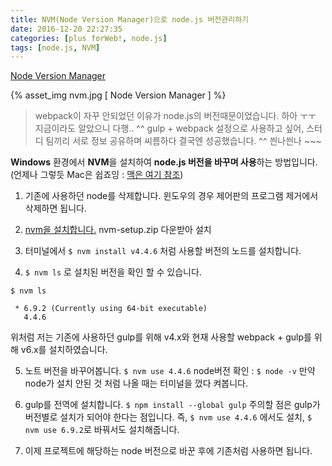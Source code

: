 ```yaml
---
title: NVM(Node Version Manager)으로 node.js 버전관리하기 
date: 2016-12-20 22:27:35
categories: [plus forWeb!, node.js]
tags: [node.js, NVM]
---
```


[Node Version Manager](https://github.com/creationix/nvm)

{% asset_img nvm.jpg [ Node Version Manager ] %}

> webpack이 자꾸 안되었던 이유가 node.js의 버전때문이었습니다. 하아 ㅜㅜ 지금이라도 알았으니 다행.. ^^
gulp + webpack 설정으로 사용하고 싶어, 스터디 팀끼리 서로 정보 공유하며 씨름하다 결국엔 성공했습니다. ^^ 씐나씐나 ~~~

**Windows** 환경에서 **NVM**을 설치하여 **node.js 버전을 바꾸며 사용**하는 방법입니다. 
(언제나 그렇듯 Mac은 쉽죠잉 : [맥은 여기 참조](http://blog.jeonghwan.net/2016/08/10/nvm.html))

1) 기존에 사용하던 node를 삭제합니다. 
 윈도우의 경우 제어판의 프로그램 제거에서 삭제하면 됩니다. 

2) [nvm을 설치합니다.](https://github.com/coreybutler/nvm-windows/releases) nvm-setup.zip 다운받아 설치

3) 터미널에서 `$ nvm install v4.4.6` 처럼 사용할 버전의 노드를 설치합니다. 

4) `$ nvm ls` 로 설치된 버전을 확인 할 수 있습니다. 
 ```
 $ nvm ls

  * 6.9.2 (Currently using 64-bit executable)
    4.4.6
 ```
위처럼 저는 기존에 사용하던 gulp를 위해 v4.x와 현재 사용할 webpack + gulp를 위해 v6.x를 설치하였습니다. 

5) 노트 버전을 바꾸어봅니다. `$ nvm use 4.4.6`
node버전 확인 :  `$ node -v` 만약 node가 설치 안된 것 처럼 나올 때는 터미널을 껐다 켜봅니다.

6) gulp를 전역에 설치합니다. `$ npm install --global gulp` 
주의할 점은 gulp가 버전별로 설치가 되어야 한다는 점입니다. 
즉, `$ nvm use 4.4.6` 에서도 설치, `$ nvm use 6.9.2`로 바꿔서도 설치해줍니다. 

7) 이제 프로젝트에 해당하는 node 버전으로 바꾼 후에 기존처럼 사용하면 됩니다. 